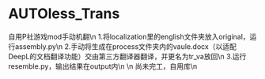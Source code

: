 ﻿# AUTOless_Trans
自用P社游戏mod手动机翻\n
1.将localization里的english文件夹放入original，运行assembly.py\n
2.手动将生成在process文件夹内的vaule.docx（以适配DeepL的文档翻译功能）交由第三方翻译器翻译，并更名为tr_va放回\n
3.运行resemble.py，输出结果在output内\n
\n
尚未完工，自用库\n
